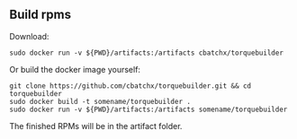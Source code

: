 Build rpms
------------------------------------------
Download:

	sudo docker run -v ${PWD}/artifacts:/artifacts cbatchx/torquebuilder


Or build the docker image yourself:

	git clone https://github.com/cbatchx/torquebuilder.git && cd torquebuilder
	sudo docker build -t somename/torquebuilder .
	sudo docker run -v ${PWD}/artifacts:/artifacts somename/torquebuilder

The finished RPMs will be in the artifact folder.
